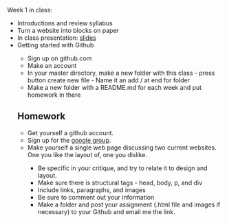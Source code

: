 Week 1 in class:
<ul>
<li>Introductions and review syllabus</li>
<li>Turn a website into blocks on paper</li>
<li>In class presentation: <a href="https://docs.google.com/presentation/d/1uBHqv7qnHy_L2wg7caGyCJS5dQZoG0F9JCI0LB9nqag/edit#slide=id.p">slides</a></li>
<li>Getting started with Github</li>
<ul>
<li>Sign up on github.com</li>
<li>Make an account</li>
<li>In your master directory, make a new folder with this class - press button create new file - Name it an add / at end for folder</li>
<li>Make a new folder with a README.md for each week and put homework in there</li>
</ul>

<h2>Homework</h2>
<ul>
<li>Get yourself a github account.</li>
<li>Sign up for the <a href="https://groups.google.com/a/fitnyc.edu/forum/?hl=en#!forum/programming-concepts-f2016.grp">google group</a>.</li>
<li>Make yourself a single web page discussing two current websites. One you like the layout of, one you dislike.</i></li>
<ul>
<li>Be specific in your critique, and try to relate it to design and layout.</li>
<li>Make sure there is structural tags - head, body, p, and div </li>
<li>Include links, paragraphs, and images</li>
<li>Be sure to comment out your information</li>
<li>Make a folder and post your assignment (.html file and images if necessary) to your Github and email me the link. </li>
</ul>
</ul>


